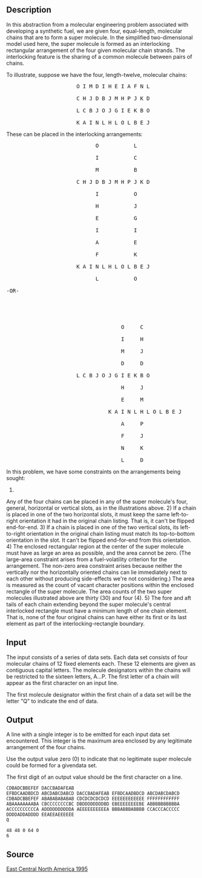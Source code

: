 <h2>Description</h2><p>In this abstraction from a molecular engineering problem associated with developing a synthetic fuel, we are given four, equal-length, molecular chains that are to form a super molecule. In the simplified two-dimensional model used here, the super molecule is formed as an interlocking rectangular arrangement of the four given molecular chain strands. The interlocking feature is the sharing of a common molecule between pairs of chains. 
</p>
To illustrate, suppose we have the four, length-twelve, molecular chains: 
<pre>                      O I M D I H E I A F N L
<br>                      C H J D B J M H P J K D
<br>                      L C B J O J G I E K B O
<br>                      K A I N L H L O L B E J</pre><p>
</p>These can be placed in the interlocking arrangements: 
<pre>                            O           L
<br>                            I           C
<br>                            M           B
<br>                      C H J D B J M H P J K D
<br>                            I           O
<br>                            H           J
<br>                            E           G
<br>                            I           I
<br>                            A           E
<br>                            F           K
<br>                      K A I N L H L O L B E J
<br>                            L           O
<br>-OR- 
<br>
<br>
<br>                                    O     C
<br>                                    I     H
<br>                                    M     J
<br>                                    D     D
<br>                      L C B J O J G I E K B O
<br>                                    H     J
<br>                                    E     M
<br>                                K A I N L H L O L B E J
<br>                                    A     P
<br>                                    F     J
<br>                                    N     K
<br>                                    L     D</pre><p>
</p>In this problem, we have some constraints on the arrangements being sought: 

1) 
Any of the four chains can be placed in any of the super molecule's four, general, horizontal or vertical slots, as in the illustrations above. 
2) 
If a chain is placed in one of the two horizontal slots, it must keep the same left-to-right orientation it had in the original chain listing. That is, it can't be flipped end-for-end. 
3) 
If a chain is placed in one of the two vertical slots, its left-to-right orientation in the original chain listing must match its top-to-bottom orientation in the slot. It can't be flipped end-for-end from this orientation. 
4) 
The enclosed rectangular region at the center of the super molecule must have as large an area as possible, and the area cannot be zero. (The large-area constraint arises from a fuel-volatility criterion for the arrangement. The non-zero area constraint arises because neither the vertically nor the horizontally oriented chains can lie immediately next to each other without producing side-effects we're not considering.) 
The area is measured as the count of vacant character positions within the enclosed rectangle of the super molecule. The area counts of the two super molecules illustrated above are thirty (30) and four (4). 
5) 
The fore and aft tails of each chain extending beyond the super molecule's central interlocked rectangle must have a minimum length of one chain element. That is, none of the four original chains can have either its first or its last element as part of the interlocking-rectangle boundary. <h2>Input</h2><p>The input consists of a series of data sets. Each data set consists of four molecular chains of 12 fixed elements each. These 12 elements are given as contiguous capital letters. The molecule designators within the chains will be restricted to the sixteen letters, A...P. The first letter of a chain will appear as the first character on an input line. 
</p>
The first molecule designator within the first chain of a data set will be the letter "Q" to indicate the end of data. <h2>Output</h2><p>A line with a single integer is to be emitted for each input data set encountered. This integer is the maximum area enclosed by any legitimate arrangement of the four chains. 
</p>
Use the output value zero (0) to indicate that no legitimate super molecule could be formed for a givendata set. 

The first digit of an output value should be the first character on a line. <pre><code class="language-input1">CDBADCBBEFEF
DACCBADAFEAB
EFBDCAADBDCD
ABCDABCDABCD
DACCBADAFEAB
EFBDCAADBDCD
ABCDABCDABCD
CDBADCBBEFEF
ABABABABABAB
CDCDCDCDCDCD
EEEEEEEEEEEE
FFFFFFFFFFFF
ABAAAAAAAABA
CBCCCCCCCCBC
DBDDDDDDDDBD
EBEEEEEEEEBE
ABBBBBBBBBBA
ACCCCCCCCCCA
ADDDDDDDDDDA
AEEEEEEEEEEA
BBBABBBABBBB
CCACCCACCCCC
DDDDADDADDDD
EEAEEAEEEEEE
Q</code></pre><pre><code class="language-output1">48
48
0
64
0
6</code></pre><h2>Source</h2><a href="searchproblem?field=source&amp;key=East+Central+North+America+1995">East Central North America 1995</a>